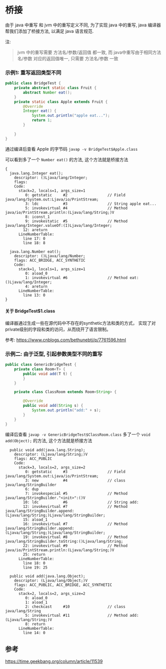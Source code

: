 # 桥接

由于 java 中重写 和 jvm 中的重写定义不同, 
为了实现 java 中的重写,  java 编译器帮我们添加了桥接方法, 以满足 java 语言规范.

注: 

> jvm 中的重写需要 方法名/参数/返回值 都一致, 
> 而 java中重写由于相同方法名/参数 对应的返回值唯一, 只需要 方法名/参数 一致

### 示例1: 重写返回类型不同

```java
public class BridgeTest {
    private abstract static class Fruit {
        abstract Number eat();
    }
    private static class Apple extends Fruit {
        @Override
        Integer eat() {
            System.out.println("apple eat...");
            return 1;
        }
        
    }
}
```

通过编译后查看 Apple 的字节码 `javap -v BridgeTest$Apple.class`

可以看到多了一个  `Number eat()` 的方法, 这个方法就是桥接方法


```
{
  java.lang.Integer eat();
    descriptor: ()Ljava/lang/Integer;
    flags:
    Code:
      stack=2, locals=1, args_size=1
         0: getstatic     #2                  // Field java/lang/System.out:Ljava/io/PrintStream;
         3: ldc           #3                  // String apple eat...
         5: invokevirtual #4                  // Method java/io/PrintStream.println:(Ljava/lang/String;)V
         8: iconst_1
         9: invokestatic  #5                  // Method java/lang/Integer.valueOf:(I)Ljava/lang/Integer;
        12: areturn
      LineNumberTable:
        line 17: 0
        line 18: 8

  java.lang.Number eat();
    descriptor: ()Ljava/lang/Number;
    flags: ACC_BRIDGE, ACC_SYNTHETIC
    Code:
      stack=1, locals=1, args_size=1
         0: aload_0
         1: invokevirtual #6                  // Method eat:()Ljava/lang/Integer;
         4: areturn
      LineNumberTable:
        line 13: 0
}
```

#### 关于 BridgeTest$1.class

编译器通过生成一些在源代码中不存在的synthetic方法和类的方式，
实现了对private级别的字段和类的访问，从而绕开了语言限制。

参考: https://www.cnblogs.com/bethunebtj/p/7761596.html

### 示例二: 由于泛型, 引起参数类型不同的重写

```java
public class GenericBridgeTest {
    private class Room<T> {
        public void add(T t) {
        }
    }

    private class ClassRoom extends Room<String> {

        @Override
        public void add(String s) {
            System.out.println("add:" + s);
        }
    }
}
```

编译后查看 `javap -v GenericBridgeTest$ClassRoom.class`
多了一个  `void add(Object);` 的方法, 这个方法就是桥接方法

```
  public void add(java.lang.String);
    descriptor: (Ljava/lang/String;)V
    flags: ACC_PUBLIC
    Code:
      stack=3, locals=2, args_size=2
         0: getstatic     #3                  // Field java/lang/System.out:Ljava/io/PrintStream;
         3: new           #4                  // class java/lang/StringBuilder
         6: dup
         7: invokespecial #5                  // Method java/lang/StringBuilder."<init>":()V
        10: ldc           #6                  // String add:
        12: invokevirtual #7                  // Method java/lang/StringBuilder.append:(Ljava/lang/String;)Ljava/lang/StringBuilder;
        15: aload_1
        16: invokevirtual #7                  // Method java/lang/StringBuilder.append:(Ljava/lang/String;)Ljava/lang/StringBuilder;
        19: invokevirtual #8                  // Method java/lang/StringBuilder.toString:()Ljava/lang/String;
        22: invokevirtual #9                  // Method java/io/PrintStream.println:(Ljava/lang/String;)V
        25: return
      LineNumberTable:
        line 18: 0
        line 19: 25

  public void add(java.lang.Object);
    descriptor: (Ljava/lang/Object;)V
    flags: ACC_PUBLIC, ACC_BRIDGE, ACC_SYNTHETIC
    Code:
      stack=2, locals=2, args_size=2
         0: aload_0
         1: aload_1
         2: checkcast     #10                 // class java/lang/String
         5: invokevirtual #11                 // Method add:(Ljava/lang/String;)V
         8: return
      LineNumberTable:
        line 14: 0

```


## 参考

https://time.geekbang.org/column/article/11539


